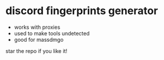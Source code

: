 # discord fingerprints generator

- works with proxies
- used to make tools undetected
- good for massdmgo

star the repo if you like it!
 
